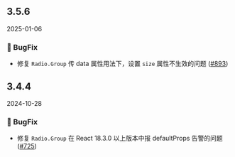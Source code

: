 ## 3.5.6
2025-01-06
### 🐞 BugFix

- 修复 `Radio.Group` 传 data 属性用法下，设置 `size` 属性不生效的问题 ([#893](https://github.com/sheinsight/shineout-next/pull/893))

## 3.4.4
2024-10-28
### 🐞 BugFix

- 修复 `Radio.Group` 在 React 18.3.0 以上版本中报 defaultProps 告警的问题 ([#725](https://github.com/sheinsight/shineout-next/pull/725))
